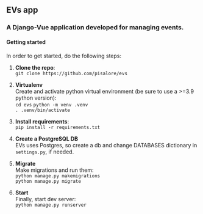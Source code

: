 ## EVs app
### A Django-Vue application developed for managing events.

#### Getting started
In order to get started, do the following steps:
1. **Clone the repo**:\
```git clone https://github.com/pisalore/evs```
2. **Virtualenv** \
Create and activate python virtual environment (be sure to use a >=3.9 python version):\
```cd evs```
```python -m venv .venv```\
   ```. .venv/bin/activate```
   

3. **Install requirements**:\
```pip install -r requirements.txt```
   
4. **Create a PostgreSQL DB** \
EVs uses Postgres, so create a db and change DATABASES dictionary in ```settings.py```, if needed.
   
6. **Migrate** \
Make migrations and run them: \
   ```python manage.py makemigrations```\
   ```python manage.py migrate```
   
5. **Start** \
Finally, start dev server: \
   ```python manage.py runserver```